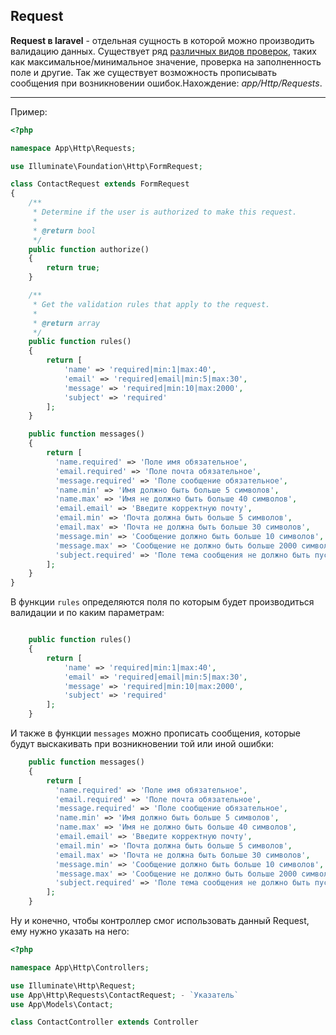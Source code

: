 ## Request

**Request в laravel** - отдельная сущность в которой можно
производить валидацию данных. Существует ряд [различных
видов проверок][1], таких как максимальное/минимальное
значение, проверка на заполненность поле и другие. Так же
существует возможность прописывать сообщения при возникновении
ошибок.Нахождение:
_app/Http/Requests_.

---

Пример:

```php
<?php

namespace App\Http\Requests;

use Illuminate\Foundation\Http\FormRequest;

class ContactRequest extends FormRequest
{
    /**
     * Determine if the user is authorized to make this request.
     *
     * @return bool
     */
    public function authorize()
    {
        return true;
    }

    /**
     * Get the validation rules that apply to the request.
     *
     * @return array
     */
    public function rules()
    {
        return [
            'name' => 'required|min:1|max:40',
            'email' => 'required|email|min:5|max:30',
            'message' => 'required|min:10|max:2000',
            'subject' => 'required'
        ];
    }

    public function messages()
    {
        return [
          'name.required' => 'Поле имя обязательное',
          'email.required' => 'Поле почта обязательное',
          'message.required' => 'Поле сообщение обязательное',
          'name.min' => 'Имя должно быть больше 5 символов',
          'name.max' => 'Имя не должно быть больше 40 символов',
          'email.email' => 'Введите корректную почту',
          'email.min' => 'Почта должна быть больше 5 символов',
          'email.max' => 'Почта не должна быть больше 30 символов',
          'message.min' => 'Сообщение должно быть больше 10 символов',
          'message.max' => 'Сообщение не должно быть больше 2000 символов',
          'subject.required' => 'Поле тема сообщения не должно быть пустым'
        ];
    }
}
```

В функции `rules` определяются поля по которым будет
производиться валидации и по каким параметрам:

```php

    public function rules()
    {
        return [
            'name' => 'required|min:1|max:40',
            'email' => 'required|email|min:5|max:30',
            'message' => 'required|min:10|max:2000',
            'subject' => 'required'
        ];
    }
```

И также в функции `messages` можно прописать сообщения, которые
будут выскакивать при возникновении той или иной ошибки:

```php
    public function messages()
    {
        return [
          'name.required' => 'Поле имя обязательное',
          'email.required' => 'Поле почта обязательное',
          'message.required' => 'Поле сообщение обязательное',
          'name.min' => 'Имя должно быть больше 5 символов',
          'name.max' => 'Имя не должно быть больше 40 символов',
          'email.email' => 'Введите корректную почту',
          'email.min' => 'Почта должна быть больше 5 символов',
          'email.max' => 'Почта не должна быть больше 30 символов',
          'message.min' => 'Сообщение должно быть больше 10 символов',
          'message.max' => 'Сообщение не должно быть больше 2000 символов',
          'subject.required' => 'Поле тема сообщения не должно быть пустым'
        ];
    }
```

Ну и конечно, чтобы контроллер смог использовать данный Request,
ему нужно указать на него:

```php
<?php

namespace App\Http\Controllers;

use Illuminate\Http\Request;
use App\Http\Requests\ContactRequest; - `Указатель`
use App\Models\Contact;

class ContactController extends Controller
```

[1]: ../Commands/CommandsForValidation.md
